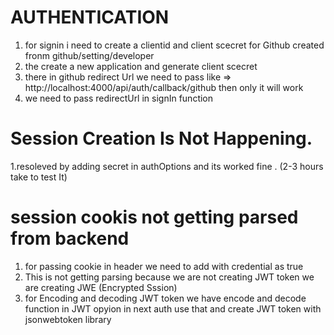 # AUTHENTICATION

1. for signin i need to create a clientid and client scecret for Github 
    created fronm github/setting/developer 
2. the create a new application and generate client scecret 
3. there in github redirect Url we need to pass like => http://localhost:4000/api/auth/callback/github then only it will work 
4. we need to pass redirectUrl in signIn function 



# Session Creation Is Not Happening.
1.resoleved by adding secret in authOptions and its worked fine . (2-3 hours take to test It)

# session cookis not getting parsed from backend

1. for passing cookie in header we need to add with credential as true
2. This is not getting parsing because we are not creating JWT token we are creating JWE (Encrypted Sssion)
3. for Encoding and decoding JWT token we have encode and decode function in JWT opyion in next auth use that and create JWT token with            jsonwebtoken library 




